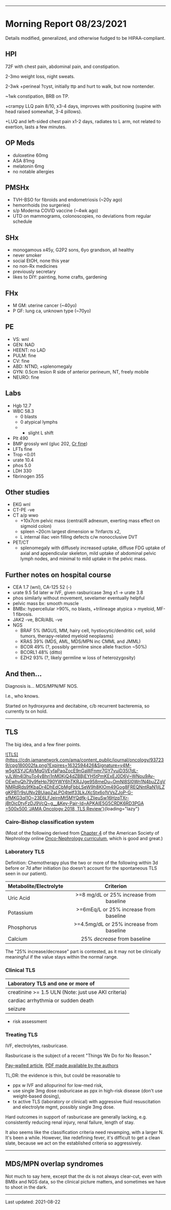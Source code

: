 

---


# Morning Report 08/23/2021

Details modified, generalized, and otherwise fudged to be HIPAA-compliant.

## HPI

72F with chest pain, abdominal pain, and constipation.

2-3mo weight loss, night sweats.

2-3wk +perineal ?cyst, initially ttp and hurt to walk, but now nontender.

~1wk constipation, BRB on TP.

+crampy LLQ pain 8/10, x3-4 days, improves with positioning (supine with head raised somewhat, 3-4 pillows).

+LUQ and left-sided chest pain x1-2 days, radiates to L arm, not related to exertion, lasts a few minutes.

## OP Meds
- duloxetine 60mg
- ASA 81mg
- melatonin 6mg
- no notable allergies

## PMSHx
- TVH-BSO for fibroids and endometriosis (~20y ago) 
- hemorrhoids (no surgeries)
- s/p Moderna COVID vaccine (~4wk ago)
- UTD on mammograms, colonoscopies, no deviations from regular schedule

## SHx
- monogamous x45y, G2P2 sons, 6yo grandson, all healthy
- never smoker
- social EtOH, none this year
- no non-Rx medicines
- previously secretary
- likes to DIY: painting, home crafts, gardening

## FHx
- M GM: uterine cancer (~40yo)
- P GF: lung ca, unknown type (~70yo)

## PE
- VS: wnl
- GEN: NAD
- HEENT: no LAD
- PULM: fine
- CV: fine
- ABD: NTND, +splenomegaly
- GYN: 0.5cm lesion R side of anterior perineum, NT, freely mobile
- NEURO: fine

## Labs
- Hgb 12.7
- WBC 58.3
  - 0 blasts
  - 0 atypical lymphs
  - + slight L shift
- Plt 490
- BMP grossly wnl (gluc 202, [Cr fine](https://www.ashclinicalnews.org/viewpoints/editors-corner/illegitimi-epic-non-carborundum-dont-let-epic-bastards-grind/))
- LFTs fine
- Trop <0.01
- urate 10.4
- phos 5.0
- LDH 330
- fibrinogen 355

## Other studies
- EKG wnl
- CT-PE -ve
- CT a/p wwo 
  - +10x7cm pelvic mass (central/R adnexum, exerting mass effect on sigmoid colon)
  - spleen ~20cm largest dimension w ?infarcts x2, 
  - L internal iliac vein filling defects c/w nonocclusive DVT
- PET/CT
  - splenomegaly with diffusely increased uptake, diffuse FDG uptake of axial and appendicular skeleton, mild uptake of abdominal pelvic lymph nodes, and minimal to mild uptake in the pelvic mass.

## Further notes on hospital course
- CEA 1.7 (wnl), CA-125 52 (-)
- urate 9.5 5d later w IVF, given rasburicase 3mg x1 -> urate 3.8
- phos similarly without movement, sevelamer eventually helpful
- pelvic mass bx: smooth muscle
- BMBx: hypercellular >90%, no blasts, +trilineage atypica > myeloid, MF-1 fibrosis. 
- JAK2 -ve, BCR/ABL -ve
- NGS
  - BRAF 5% (MGUS, MM, hairy cell, hystiocytic/dendritic cell, solid tumors, therapy-related myeloid neoplasms)
  - KRAS 39% (MDS, AML, MDS/MPN inc CMML and JMML)
  - BCOR 49% (?, possibly germline since allele fraction ~50%)
  - BCORL1 48% (ditto)
  - EZH2 93% (?, likely germline w loss of heterozygosity)

## And then...

Diagnosis is... MDS/MPN/MF NOS. 

I.e., who knows.

Started on hydroxyurea and decitabine, c/b recurrent bacteremia, so currently tx on hold.

---

## TLS

The big idea, and a few finer points.

[![TLS](https://cdn.jamanetwork.com/ama/content_public/journal/oncology/937239/cpg180002fa.png?Expires=1632594426&Signature=y4M-w5gXSYJCAVMqGVEyfaPaqZocE9nGaWFnmr7GY7vuiD35l7dL-yJLWn4l3huTo4yBhri1nM0KjQ4dZBBjEYH5tPmKExEJ0D6V~WNou9Av-OEwhyQh79y9feHp790YWY6hTKRJJge958meDu~OmNl8Sl0Wn1N4buZZgVNMRdRds9fKbaDr4DhEdCbMgFbbLSeW9h8KIOm49Gog8FREQNntRaN1jILZgKPBTr9sUNv2BUiapZaLPO4teIf33LkJXcStx6o1VVsZJoP-G-sfMKG3ql1O~23E6LFJeirnMt5MYQdfk-LZlieuSw16HzqTXr-jBtOicDtyFzDJ9VcQ~g__&Key-Pair-Id=APKAIE5G5CRDK6RD3PGA =500x500 'JAMA Oncology 2018, TLS Review')](https://jamanetwork.com/journals/jamaoncology/fullarticle/2680750){loading="lazy"}

### Cairo-Bishop classification system

(Most of the following derived from 
[Chapter 4](https://www.asn-online.org/education/distancelearning/curricula/onco/Chapter4.pdf)
of the American Society of Nephrology online 
[Onco-Nephrology curriculum](https://www.asn-online.org/education/distancelearning/curricula/onco/),
which is good and great.)

### Laboratory TLS

Definition: 
Chemotherapy plus the two or more of the following 
within 3d before or 7d after initiation
(so doesn't account for the spontaneous TLS seen in our patient).

| Metabolite/Electrolyte   | Criterion                                  |
| :----------------------- | :----------------------------------------: |
| Uric Acid                | >=8 mg/dL or 25% increase from baseline    |
| Potassium                | >=6mEq/L or 25% increase from baseline     |
| Phosphorus               | >=4.5mg/dL or 25% increase from baseline   |
| Calcium                  | 25% *decrease* from baseline               |


The "25% increase/decrease" part is contested, 
as it may not be clinically meaningful 
if the value stays within the normal range.

### Clinical TLS

| Laboratory TLS and one or more of                          |
| :--------------------------------                          |
| creatinine >= 1.5 ULN (Note: just use AKI criteria)        |
| cardiac arrhythmia or sudden death                         |
| seizure                                                    |

- risk assessment

### Treating TLS

IVF, electrolytes, rasburicase.

Rasburicase is the subject of a recent "Things We Do for No Reason."

[Pay-walled article](https://www.journalofhospitalmedicine.com/jhospmed/article/241443/hospital-medicine/things-we-do-no-reasontm-rasburicase-adult-patients-tumor),
[PDF made available by the authors](https://cdn.mdedge.com/files/s3fs-public/JHM01607424.PDF)

TL;DR: 
the evidence is thin, but could be reasonable to 
- ppx w IVF and allopurinol for low-med risk, 
- use single 3mg dose rasburicase as ppx in high-risk disease (don't use weight-based dosing), 
- tx active TLS (laboratory or clinical) with aggressive fluid resuscitation and electrolyte mgmt, 
possibly single 3mg dose.

Hard outcomes in support of rasburicase are generally lacking, e.g. consistently reducing renal injury, renal failure, length of stay. 

It also seems like the classification criteria need revamping, 
with a larger N.
It's been a while.
However, like redefining fever, 
it's difficult to get a clean slate, 
because we act on the established criteria so aggressively.

---

## MDS/MPN overlap syndromes

Not much to say here, 
except that the dx is not always clear-cut,
even with BMBx and NGS data,
so the clinical picture matters,
and sometimes we have to shoot in the dark. 


---

Last updated: 2021-08-22
